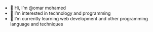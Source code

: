 - 👋 Hi, I’m @omar mohamed
- 👀 I’m interested in technology and programming
- 🌱 I’m currently learning web development and other programming language and techniques


<!---
omarmo7077/omarmo7077 is a ✨ special ✨ repository because its `README.md` (this file) appears on your GitHub profile.
You can click the Preview link to take a look at your changes.
--->
